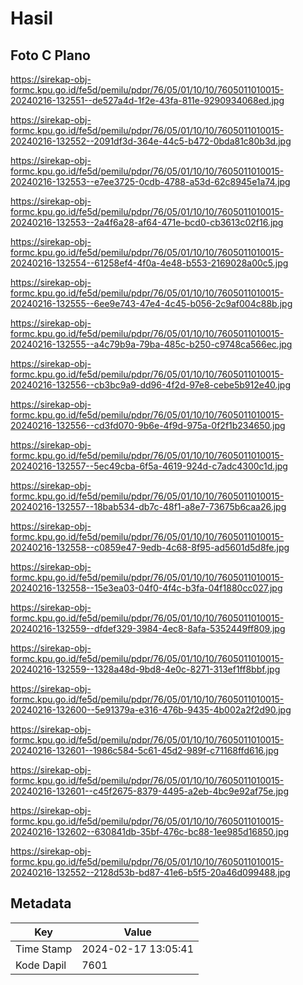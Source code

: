 # Hasil

## Foto C Plano

https://sirekap-obj-formc.kpu.go.id/fe5d/pemilu/pdpr/76/05/01/10/10/7605011010015-20240216-132551--de527a4d-1f2e-43fa-811e-9290934068ed.jpg

https://sirekap-obj-formc.kpu.go.id/fe5d/pemilu/pdpr/76/05/01/10/10/7605011010015-20240216-132552--2091df3d-364e-44c5-b472-0bda81c80b3d.jpg

https://sirekap-obj-formc.kpu.go.id/fe5d/pemilu/pdpr/76/05/01/10/10/7605011010015-20240216-132553--e7ee3725-0cdb-4788-a53d-62c8945e1a74.jpg

https://sirekap-obj-formc.kpu.go.id/fe5d/pemilu/pdpr/76/05/01/10/10/7605011010015-20240216-132553--2a4f6a28-af64-471e-bcd0-cb3613c02f16.jpg

https://sirekap-obj-formc.kpu.go.id/fe5d/pemilu/pdpr/76/05/01/10/10/7605011010015-20240216-132554--61258ef4-4f0a-4e48-b553-2169028a00c5.jpg

https://sirekap-obj-formc.kpu.go.id/fe5d/pemilu/pdpr/76/05/01/10/10/7605011010015-20240216-132555--6ee9e743-47e4-4c45-b056-2c9af004c88b.jpg

https://sirekap-obj-formc.kpu.go.id/fe5d/pemilu/pdpr/76/05/01/10/10/7605011010015-20240216-132555--a4c79b9a-79ba-485c-b250-c9748ca566ec.jpg

https://sirekap-obj-formc.kpu.go.id/fe5d/pemilu/pdpr/76/05/01/10/10/7605011010015-20240216-132556--cb3bc9a9-dd96-4f2d-97e8-cebe5b912e40.jpg

https://sirekap-obj-formc.kpu.go.id/fe5d/pemilu/pdpr/76/05/01/10/10/7605011010015-20240216-132556--cd3fd070-9b6e-4f9d-975a-0f2f1b234650.jpg

https://sirekap-obj-formc.kpu.go.id/fe5d/pemilu/pdpr/76/05/01/10/10/7605011010015-20240216-132557--5ec49cba-6f5a-4619-924d-c7adc4300c1d.jpg

https://sirekap-obj-formc.kpu.go.id/fe5d/pemilu/pdpr/76/05/01/10/10/7605011010015-20240216-132557--18bab534-db7c-48f1-a8e7-73675b6caa26.jpg

https://sirekap-obj-formc.kpu.go.id/fe5d/pemilu/pdpr/76/05/01/10/10/7605011010015-20240216-132558--c0859e47-9edb-4c68-8f95-ad5601d5d8fe.jpg

https://sirekap-obj-formc.kpu.go.id/fe5d/pemilu/pdpr/76/05/01/10/10/7605011010015-20240216-132558--15e3ea03-04f0-4f4c-b3fa-04f1880cc027.jpg

https://sirekap-obj-formc.kpu.go.id/fe5d/pemilu/pdpr/76/05/01/10/10/7605011010015-20240216-132559--dfdef329-3984-4ec8-8afa-5352449ff809.jpg

https://sirekap-obj-formc.kpu.go.id/fe5d/pemilu/pdpr/76/05/01/10/10/7605011010015-20240216-132559--1328a48d-9bd8-4e0c-8271-313ef1ff8bbf.jpg

https://sirekap-obj-formc.kpu.go.id/fe5d/pemilu/pdpr/76/05/01/10/10/7605011010015-20240216-132600--5e91379a-e316-476b-9435-4b002a2f2d90.jpg

https://sirekap-obj-formc.kpu.go.id/fe5d/pemilu/pdpr/76/05/01/10/10/7605011010015-20240216-132601--1986c584-5c61-45d2-989f-c71168ffd616.jpg

https://sirekap-obj-formc.kpu.go.id/fe5d/pemilu/pdpr/76/05/01/10/10/7605011010015-20240216-132601--c45f2675-8379-4495-a2eb-4bc9e92af75e.jpg

https://sirekap-obj-formc.kpu.go.id/fe5d/pemilu/pdpr/76/05/01/10/10/7605011010015-20240216-132602--630841db-35bf-476c-bc88-1ee985d16850.jpg

https://sirekap-obj-formc.kpu.go.id/fe5d/pemilu/pdpr/76/05/01/10/10/7605011010015-20240216-132552--2128d53b-bd87-41e6-b5f5-20a46d099488.jpg


## Metadata

| Key        | Value               |
| ---------- | ------------------- |
| Time Stamp | 2024-02-17 13:05:41 |
| Kode Dapil | 7601                |



